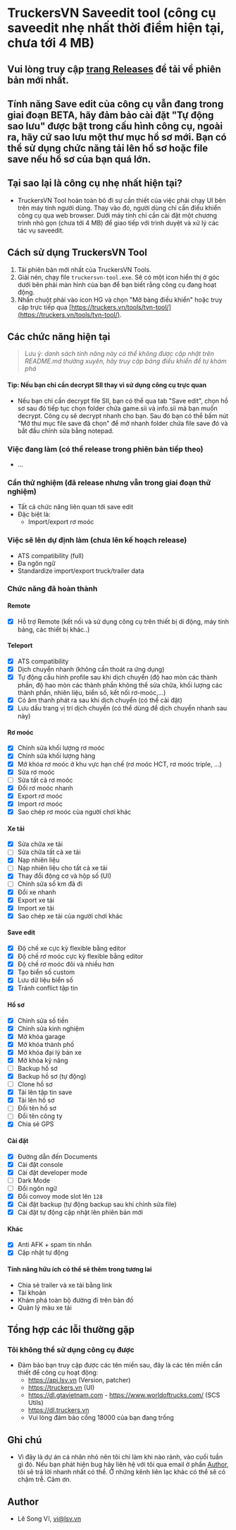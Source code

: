 # TruckersVN Saveedit tool (công cụ saveedit nhẹ nhất thời điểm hiện tại, chưa tới 4 MB)

## Vui lòng truy cập [trang Releases](https://github.com/lesongvi/truckersvn-saveedit-tool/releases) để tải về phiên bản mới nhất.

## Tính năng Save edit của công cụ vẫn đang trong giai đoạn BETA, hãy đảm bảo cài đặt "Tự động sao lưu" được bật trong cấu hình công cụ, ngoài ra, hãy cứ sao lưu một thư mục hồ sơ mới. Bạn có thể sử dụng chức năng tải lên hồ sơ hoặc file save nếu hồ sơ của bạn quá lớn.

## Tại sao lại là công cụ nhẹ nhất hiện tại?

- TruckersVN Tool hoàn toàn bỏ đi sự cần thiết của việc phải chạy UI bên trên máy tính người dùng. Thay vào đó, người dùng chỉ cần điều khiển công cụ qua web browser. Dưới máy tính chỉ cần cài đặt một chương trình nhỏ gọn (chưa tới 4 MB) để giao tiếp với trình duyệt và xử lý các tác vụ saveedit.

## Cách sử dụng TruckersVN Tool

1. Tải phiên bản mới nhất của TruckersVN Tools.
2. Giải nén, chạy file `truckersvn-tool.exe`. Sẽ có một icon hiển thị ở góc dưới bên phải màn hình của bạn để bạn biết rằng công cụ đang hoạt động.
3. Nhấn chuột phải vào icon HG và chọn "Mở bảng điều khiển" hoặc truy cập trực tiếp qua [https://truckers.vn/tools/tvn-tool/](https://truckers.vn/tools/tvn-tool/).

## Các chức năng hiện tại

> Lưu ý: _danh sách tính năng này có thể không được cập nhật trên README.md thường xuyên, hãy truy cập bảng điều khiển để tự khám phá_

#### Tip: Nếu bạn chỉ cần decrypt SII thay vì sử dụng công cụ trực quan

- Nếu bạn chỉ cần decrypt file SII, bạn có thể qua tab "Save edit", chọn hồ sơ sau đó tiếp tục chọn folder chứa game.sii và info.sii mà bạn muốn decrypt. Công cụ sẽ decrypt nhanh cho bạn. Sau đó bạn có thể bấm nút "Mở thư mục file save đã chọn" để mở nhanh folder chứa file save đó và bắt đầu chỉnh sửa bằng notepad.

### Việc đang làm (có thể release trong phiên bản tiếp theo)
- ...

### Cần thử nghiệm (đã release nhưng vẫn trong giai đoạn thử nghiệm)

- Tất cả chức năng liên quan tới save edit
- Đặc biệt là:
  - Import/export rơ moóc
### Việc sẽ lên dự định làm (chưa lên kế hoạch release)

- ATS compatibility (full)
- Đa ngôn ngữ
- Standardize import/export truck/trailer data

### Chức năng đã hoàn thành

#### Remote

- [x] Hỗ trợ Remote (kết nối và sử dụng công cụ trên thiết bị di động, máy tính bảng, các thiết bị khác..)

#### Teleport

- [x] ATS compatibility
- [x] Dịch chuyển nhanh (không cần thoát ra ứng dụng)
- [x] Tự động cấu hình profile sau khi dịch chuyển (độ hao mòn các thành phần, độ hao mòn các thành phần không thể sửa chữa, khối lượng các thành phần, nhiên liệu, biển số, kết nối rơ-moóc,...)
- [x] Có âm thanh phát ra sau khi dịch chuyển (có thể cài đặt)
- [x] Lưu dấu trang vị trí dịch chuyển (có thể dùng để dịch chuyển nhanh sau này)

#### Rơ moóc

- [x] Chỉnh sửa khối lượng rơ moóc
- [x] Chỉnh sửa khối lượng hàng
- [x] Mở khóa rơ moóc ở khu vực hạn chế (rơ moóc HCT, rơ moóc triple, ...)
- [x] Sửa rơ moóc
- [ ] Sửa tất cả rơ moóc
- [x] Đổi rơ moóc nhanh
- [x] Export rơ moóc
- [x] Import rơ moóc
- [x] Sao chép rơ moóc của người chơi khác

#### Xe tải

- [x] Sửa chữa xe tải
- [ ] Sửa chữa tất cả xe tải
- [x] Nạp nhiên liệu
- [ ] Nạp nhiên liệu cho tất cả xe tải
- [x] Thay đổi động cơ và hộp số (UI)
- [ ] Chỉnh sửa số km đã đi
- [x] Đổi xe nhanh
- [x] Export xe tải
- [x] Import xe tải
- [x] Sao chép xe tải của người chơi khác

#### Save edit

- [x] Độ chế xe cực kỳ flexible bằng editor
- [x] Độ chế rơ moóc cực kỳ flexible bằng editor
- [x] Độ chế rơ moóc đôi và nhiều hơn
- [x] Tạo biển số custom
- [x] Lưu dữ liệu biển số
- [x] Tránh conflict tập tin

#### Hồ sơ

- [x] Chỉnh sửa số tiền
- [x] Chỉnh sửa kinh nghiệm
- [x] Mở khóa garage
- [x] Mở khóa thành phố
- [x] Mở khóa đại lý bán xe
- [x] Mở khóa kỹ năng
- [ ] Backup hồ sơ
- [x] Backup hồ sơ (tự động)
- [ ] Clone hồ sơ
- [x] Tải lên tập tin save
- [x] Tải lên hồ sơ
- [ ] Đổi tên hồ sơ
- [ ] Đổi tên công ty
- [x] Chia sẻ GPS

#### Cài đặt

- [x] Đường dẫn đến Documents
- [x] Cài đặt console
- [x] Cài đặt developer mode
- [ ] Dark Mode
- [ ] Đổi ngôn ngữ
- [x] Đổi convoy mode slot lên `128`
- [x] Cài đặt backup (tự động backup sau khi chỉnh sửa file)
- [x] Cài đặt tự động cập nhật lên phiên bản mới

#### Khác
- [x] Anti AFK + spam tin nhắn
- [x] Cập nhật tự động

#### Tính năng hữu ích có thể sẽ thêm trong tương lai

- Chia sẻ trailer và xe tải bằng link
- Tài khoản
- Khám phá toàn bộ đường đi trên bản đồ
- Quản lý màu xe tải

<!--<img alt="image" src="https://github.com/user-attachments/assets/10049bb6-5980-4936-967d-fd1c1d1ccd20" width="30%" />

<img alt="image" src="https://github.com/user-attachments/assets/d03da7b9-f803-4407-920e-e079685f77a8" width="30%" />

<img alt="image" src="https://github.com/user-attachments/assets/118c8910-8a60-48ac-9208-67daaf01e781" width="30%" />-->

## Tổng hợp các lỗi thường gặp
### Tôi không thể sử dụng công cụ được
- Đảm bảo bạn truy cập được các tên miền sau, đây là các tên miền cần thiết để công cụ hoạt động:
  - https://api.lsv.vn (Version, patcher)
  - https://truckers.vn (UI)
  - https://dl.gtavietnam.com - https://www.worldoftrucks.com/ (SCS Utils)
  - https://dl.truckers.vn
  - Vui lòng đảm bảo cổng 18000 của bạn đang trống

## Ghi chú

- Vì đây là dự án cá nhân nhỏ nên tôi chỉ làm khi nào rảnh, vào cuối tuần gì đó. Nếu bạn phát hiện bug hãy liên hệ với tôi qua email ở phần [Author](#author), tôi sẽ trả lời nhanh nhất có thể. Ở những kênh liên lạc khác có thể sẽ có chậm trễ. Cảm ơn.

## Author

- Lê Song Vĩ, <vi@lsv.vn>
